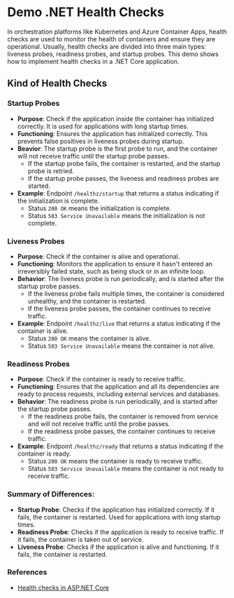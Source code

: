 # Demo .NET Health Checks

In orchestration platforms like Kubernetes and Azure Container Apps, health checks are used to monitor the health of containers and ensure they are operational.
Usually, health checks are divided into three main types: liveness probes, readiness probes, and startup probes. This demo shows how to implement health checks in a .NET Core application.



## Kind of Health Checks


### Startup Probes

- **Purpose**: Check if the application inside the container has initialized correctly. It is used for applications with long startup times.
- **Functioning**: Ensures the application has initialized correctly. This prevents false positives in liveness probes during startup.
- **Beavior**: The startup probe is the first probe to run, and the container will not receive traffic until the startup probe passes.
  - If the startup probe fails, the container is restarted, and the startup probe is retried.
  - If the startup probe passes, the liveness and readiness probes are started.
- **Example**: Endpoint `/healthz/startup` that returns a status indicating if the initialization is complete.
    - Status `200 OK` means the initialization is complete.
    - Status `503 Service Unavailable` means the initialization is not complete.


### Liveness Probes

- **Purpose**: Check if the container is alive and operational.
- **Functioning**: Monitors the application to ensure it hasn't entered an irreversibly failed state, such as being stuck or in an infinite loop.
- **Behavior**: The liveness probe is run periodically, and is started after the startup probe passes.
  - If the liveness probe fails multiple times, the container is considered unhealthy, and the container is restarted.
  - If the liveness probe passes, the container continues to receive traffic.
- **Example**: Endpoint `/healthz/live` that returns a status indicating if the container is alive.
  - Status `200 OK` means the container is alive.
  - Status `503 Service Unavailable` means the container is not alive.


### Readiness Probes

- **Purpose**: Check if the container is ready to receive traffic.
- **Functioning**: Ensures that the application and all its dependencies are ready to process requests, including external services and databases.
- **Behavior**: The readiness probe is run periodically, and is started after the startup probe passes.
  - If the readiness probe fails, the container is removed from service and will not receive traffic until the probe passes.
  - If the readiness probe passes, the container continues to receive traffic.
- **Example**: Endpoint `/healthz/ready` that returns a status indicating if the container is ready.
    - Status `200 OK` means the container is ready to receive traffic.
    - Status `503 Service Unavailable` means the container is not ready to receive traffic.


### Summary of Differences:
- **Startup Probe**: Checks if the application has initialized correctly. If it fails, the container is restarted. Used for applications with long startup times.
- **Readiness Probe**: Checks if the application is ready to receive traffic. If it fails, the container is taken out of service.
- **Liveness Probe**: Checks if the application is alive and functioning. If it fails, the container is restarted.



### References

- [Health checks in ASP.NET Core](https://learn.microsoft.com/en-us/aspnet/core/host-and-deploy/health-checks)
